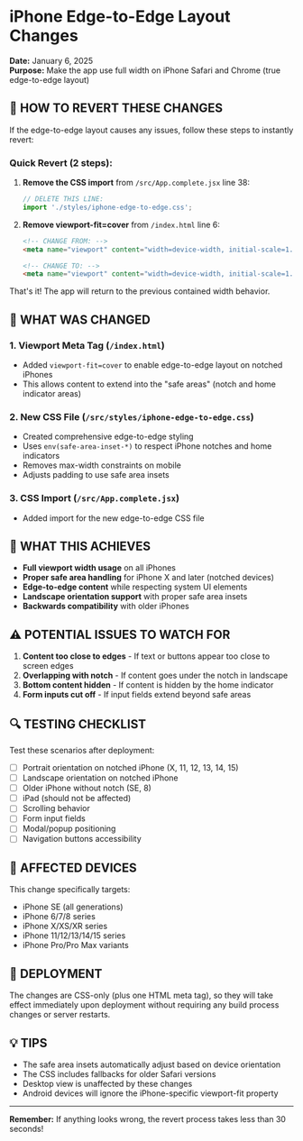 # iPhone Edge-to-Edge Layout Changes
**Date:** January 6, 2025  
**Purpose:** Make the app use full width on iPhone Safari and Chrome (true edge-to-edge layout)

## 🔄 HOW TO REVERT THESE CHANGES

If the edge-to-edge layout causes any issues, follow these steps to instantly revert:

### Quick Revert (2 steps):
1. **Remove the CSS import** from `/src/App.complete.jsx` line 38:
   ```javascript
   // DELETE THIS LINE:
   import './styles/iphone-edge-to-edge.css';
   ```

2. **Remove viewport-fit=cover** from `/index.html` line 6:
   ```html
   <!-- CHANGE FROM: -->
   <meta name="viewport" content="width=device-width, initial-scale=1.0, maximum-scale=5.0, user-scalable=yes, viewport-fit=cover" />
   
   <!-- CHANGE TO: -->
   <meta name="viewport" content="width=device-width, initial-scale=1.0, maximum-scale=5.0, user-scalable=yes" />
   ```

That's it! The app will return to the previous contained width behavior.

## 📝 WHAT WAS CHANGED

### 1. **Viewport Meta Tag** (`/index.html`)
- Added `viewport-fit=cover` to enable edge-to-edge layout on notched iPhones
- This allows content to extend into the "safe areas" (notch and home indicator areas)

### 2. **New CSS File** (`/src/styles/iphone-edge-to-edge.css`)
- Created comprehensive edge-to-edge styling
- Uses `env(safe-area-inset-*)` to respect iPhone notches and home indicators
- Removes max-width constraints on mobile
- Adjusts padding to use safe area insets

### 3. **CSS Import** (`/src/App.complete.jsx`)
- Added import for the new edge-to-edge CSS file

## 🎯 WHAT THIS ACHIEVES

- **Full viewport width usage** on all iPhones
- **Proper safe area handling** for iPhone X and later (notched devices)
- **Edge-to-edge content** while respecting system UI elements
- **Landscape orientation support** with proper safe area insets
- **Backwards compatibility** with older iPhones

## ⚠️ POTENTIAL ISSUES TO WATCH FOR

1. **Content too close to edges** - If text or buttons appear too close to screen edges
2. **Overlapping with notch** - If content goes under the notch in landscape
3. **Bottom content hidden** - If content is hidden by the home indicator
4. **Form inputs cut off** - If input fields extend beyond safe areas

## 🔍 TESTING CHECKLIST

Test these scenarios after deployment:
- [ ] Portrait orientation on notched iPhone (X, 11, 12, 13, 14, 15)
- [ ] Landscape orientation on notched iPhone
- [ ] Older iPhone without notch (SE, 8)
- [ ] iPad (should not be affected)
- [ ] Scrolling behavior
- [ ] Form input fields
- [ ] Modal/popup positioning
- [ ] Navigation buttons accessibility

## 📱 AFFECTED DEVICES

This change specifically targets:
- iPhone SE (all generations)
- iPhone 6/7/8 series
- iPhone X/XS/XR series
- iPhone 11/12/13/14/15 series
- iPhone Pro/Pro Max variants

## 🚀 DEPLOYMENT

The changes are CSS-only (plus one HTML meta tag), so they will take effect immediately upon deployment without requiring any build process changes or server restarts.

## 💡 TIPS

- The safe area insets automatically adjust based on device orientation
- The CSS includes fallbacks for older Safari versions
- Desktop view is unaffected by these changes
- Android devices will ignore the iPhone-specific viewport-fit property

---

**Remember:** If anything looks wrong, the revert process takes less than 30 seconds!